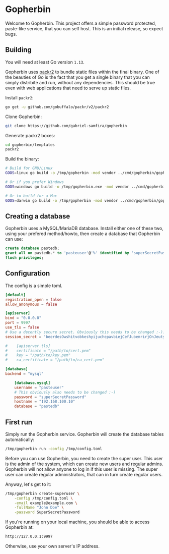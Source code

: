 # Gopherbin

Welcome to Gopherbin. This project offers a simple password protected, paste-like service, that you can self host. This is an initial release, so expect bugs.

## Building

You will need at least Go version ```1.13```.

Gopherbin uses [packr2](https://github.com/gobuffalo/packr/tree/master/v2) to bundle static files within the final binary. One of the beauties of Go is the fact that you get a single binary that you can simply distribite and run, without any dependencies. This should be true even with web applications that need to serve up static files.

Install ```packr2```:

```bash
go get -u github.com/gobuffalo/packr/v2/packr2
```

Clone Gopherbin:

```bash
git clone https://github.com/gabriel-samfira/gopherbin
```

Generate packr2 boxes:

```bash
cd gopherbin/templates
packr2
```

Build the binary:

```bash
# Build for GNU/Linux
GOOS=linux go build -o /tmp/gopherbin -mod vendor ../cmd/gopherbin/gopherbin.go

# Or if you prefer Windows
GOOS=windows go build -o /tmp/gopherbin.exe -mod vendor ../cmd/gopherbin/gopherbin.go

# Or to build for a Mac
GOOS=darwin go build -o /tmp/gopherbin -mod vendor ../cmd/gopherbin/gopherbin.go

```

## Creating a database

Gopherbin uses a MySQL/MariaDB database. Install either one of these two, using your prefered method/howto, then create a database that Gopherbin can use:

```sql
create database pastedb;
grant all on pastedb.* to 'pasteuser'@'%' identified by 'superSecretPassword';
flush privileges;
```

## Configuration

The config is a simple toml.


```toml
[default]
registration_open = false
allow_anonymous = false

[apiserver]
bind = "0.0.0.0"
port = 9997
use_tls = false
# Use a decently secure secret. Obviously this needs to be changed :-).
session_secret = "beerdesOwshitvobkeshyijuchepavbiejCefJubemrirjOnJeutyucHalHushbo"

#    [apiserver.tls]
#    certificate = "/path/to/cert.pem"
#    key = "/path/to/key.pem"
#    ca_certificate = "/path/to/ca_cert.pem"

[database]
backend = "mysql"

    [database.mysql]
    username = "pasteuser"
    # This obviously also needs to be changed :-)
    password = "superSecretPassword"
    hostname = "192.168.100.10"
    database = "pastedb"
```

## First run

Simply run the Gopherbin service. Gopherbin will create the database tables automatically:

```bash
/tmp/gopherbin run -config /tmp/config.toml
```

Before you can use Gopherbin, you need to create the super user. This user is the admin of the system, which can create new users and regular admins. Gopherbin will not allow anyone to log in if this user is missing. The super user can create regular administrators, that can in turn create regular users.

Anyway, let's get to it:

```bash
/tmp/gopherbin create-superuser \
    -config /tmp/config.toml \
    -email example@example.com \
    -fullName "John Doe" \
    -password SuperSecretPassword
```

If you're running on your local machine, you should be able to access Gopherbin at:

```bash
http://127.0.0.1:9997
```

Otherwise, use your own server's IP address.